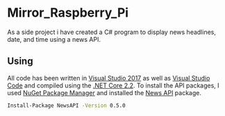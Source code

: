 # Mirror_Raspberry_Pi
As a side project i have created a C# program to display news headlines, date, and time using a news API.
## Using
All code has been written in [Visual Studio 2017](https://www.nuget.org/packages/NewsAPI/) as well as [Visual Studio Code](https://code.visualstudio.com/) and compiled using the [.NET Core 2.2](https://dotnet.microsoft.com/download/dotnet-framework/net472). To install the API packages, I used [NuGet Package Manager](https://www.nuget.org/) and installed the [News API](https://www.nuget.org/packages/NewsAPI/) package. 
```bash
Install-Package NewsAPI -Version 0.5.0
```
